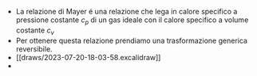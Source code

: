 - La relazione di Mayer é una relazione che lega in calore specifico a pressione costante $c_p$ di un gas ideale con il calore specifico a volume costante $c_v$
- Per ottenere questa relazione prendiamo una trasformazione generica reversibile.
- [[draws/2023-07-20-18-03-58.excalidraw]]
-
